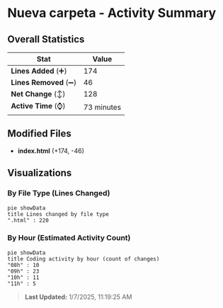 # Nueva carpeta - Activity Summary 

## Overall Statistics

| Stat                   | Value                                                             |
| ---------------------- | ----------------------------------------------------------------- |
| **Lines Added** (➕)   | 174                                          |
| **Lines Removed** (➖) | 46                                        |
| **Net Change** (↕)    | 128                |
| **Active Time** (⌚)   | 73 minutes |


## Modified Files
- **index.html** (+174, -46)

## Visualizations

### By File Type (Lines Changed)

```mermaid
pie showData
title Lines changed by file type
".html" : 220
```

### By Hour (Estimated Activity Count)

```mermaid
pie showData
title Coding activity by hour (count of changes)
"08h" : 10
"09h" : 23
"10h" : 11
"11h" : 5
```


> **Last Updated:** 1/7/2025, 11:19:25 AM